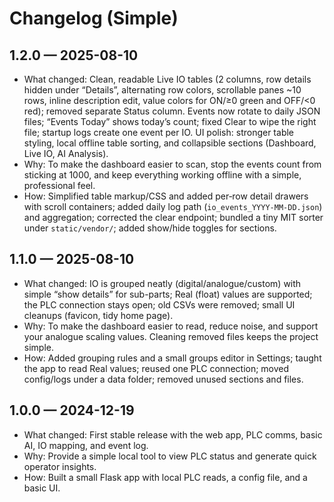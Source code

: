 # Changelog (Simple)

## 1.2.0 — 2025-08-10
- What changed: Clean, readable Live IO tables (2 columns, row details hidden under “Details”, alternating row colors, scrollable panes ~10 rows, inline description edit, value colors for ON/≥0 green and OFF/<0 red); removed separate Status column. Events now rotate to daily JSON files; “Events Today” shows today’s count; fixed Clear to wipe the right file; startup logs create one event per IO. UI polish: stronger table styling, local offline table sorting, and collapsible sections (Dashboard, Live IO, AI Analysis).
- Why: To make the dashboard easier to scan, stop the events count from sticking at 1000, and keep everything working offline with a simple, professional feel.
- How: Simplified table markup/CSS and added per‑row detail drawers with scroll containers; added daily log path (`io_events_YYYY-MM-DD.json`) and aggregation; corrected the clear endpoint; bundled a tiny MIT sorter under `static/vendor/`; added show/hide toggles for sections.

## 1.1.0 — 2025-08-10
- What changed: IO is grouped neatly (digital/analogue/custom) with simple “show details” for sub-parts; Real (float) values are supported; the PLC connection stays open; old CSVs were removed; small UI cleanups (favicon, tidy home page).
- Why: To make the dashboard easier to read, reduce noise, and support your analogue scaling values. Cleaning removed files keeps the project simple.
- How: Added grouping rules and a small groups editor in Settings; taught the app to read Real values; reused one PLC connection; moved config/logs under a data folder; removed unused sections and files.

## 1.0.0 — 2024-12-19
- What changed: First stable release with the web app, PLC comms, basic AI, IO mapping, and event log.
- Why: Provide a simple local tool to view PLC status and generate quick operator insights.
- How: Built a small Flask app with local PLC reads, a config file, and a basic UI.
